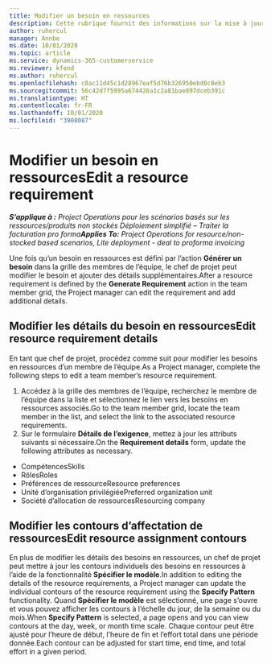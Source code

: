 ```yaml
---
title: Modifier un besoin en ressources
description: Cette rubrique fournit des informations sur la mise à jour des informations sur les besoins en ressources.
author: ruhercul
manager: Annbe
ms.date: 10/01/2020
ms.topic: article
ms.service: dynamics-365-customerservice
ms.reviewer: kfend
ms.author: ruhercul
ms.openlocfilehash: c8ac11d45c1d28967eaf5d76b326950ebd0c8eb3
ms.sourcegitcommit: 56c42d7f5995a674426a1c2a81bae897dceb391c
ms.translationtype: HT
ms.contentlocale: fr-FR
ms.lasthandoff: 10/01/2020
ms.locfileid: "3908087"
---
```

# <a name="edit-a-resource-requirement"></a><span data-ttu-id="e1125-103">Modifier un besoin en ressources</span><span class="sxs-lookup"><span data-stu-id="e1125-103">Edit a resource requirement</span></span>

<span data-ttu-id="e1125-104">_**S’applique à :** Project Operations pour les scénarios basés sur les ressources/produits non stockés Déploiement simplifié – Traiter la facturation pro forma_</span><span class="sxs-lookup"><span data-stu-id="e1125-104">_**Applies To:** Project Operations for resource/non-stocked based scenarios, Lite deployment - deal to proforma invoicing_</span></span>

<span data-ttu-id="e1125-105">Une fois qu’un besoin en ressources est défini par l’action **Générer un besoin** dans la grille des membres de l’équipe, le chef de projet peut modifier le besoin et ajouter des détails supplémentaires.</span><span class="sxs-lookup"><span data-stu-id="e1125-105">After a resource requirement is defined by the **Generate Requirement** action in the team member grid, the Project manager can edit the requirement and add additional details.</span></span>

## <a name="edit-resource-requirement-details"></a><span data-ttu-id="e1125-106">Modifier les détails du besoin en ressources</span><span class="sxs-lookup"><span data-stu-id="e1125-106">Edit resource requirement details</span></span>

<span data-ttu-id="e1125-107">En tant que chef de projet, procédez comme suit pour modifier les besoins en ressources d’un membre de l’équipe.</span><span class="sxs-lookup"><span data-stu-id="e1125-107">As a Project manager, complete the following steps to edit a team member’s resource requirement.</span></span>

1. <span data-ttu-id="e1125-108">Accédez à la grille des membres de l’équipe, recherchez le membre de l’équipe dans la liste et sélectionnez le lien vers les besoins en ressources associés.</span><span class="sxs-lookup"><span data-stu-id="e1125-108">Go to the team member grid, locate the team member in the list, and select the link to the associated resource requirements.</span></span>
2. <span data-ttu-id="e1125-109">Sur le formulaire **Détails de l’exigence**, mettez à jour les attributs suivants si nécessaire.</span><span class="sxs-lookup"><span data-stu-id="e1125-109">On the **Requirement details** form, update the following attributes as necessary.</span></span>

- <span data-ttu-id="e1125-110">Compétences</span><span class="sxs-lookup"><span data-stu-id="e1125-110">Skills</span></span>
- <span data-ttu-id="e1125-111">Rôles</span><span class="sxs-lookup"><span data-stu-id="e1125-111">Roles</span></span>
- <span data-ttu-id="e1125-112">Préférences de ressource</span><span class="sxs-lookup"><span data-stu-id="e1125-112">Resource preferences</span></span>
- <span data-ttu-id="e1125-113">Unité d’organisation privilégiée</span><span class="sxs-lookup"><span data-stu-id="e1125-113">Preferred organization unit</span></span>
- <span data-ttu-id="e1125-114">Société d’allocation de ressources</span><span class="sxs-lookup"><span data-stu-id="e1125-114">Resourcing company</span></span>

## <a name="edit-resource-assignment-contours"></a><span data-ttu-id="e1125-115">Modifier les contours d’affectation de ressources</span><span class="sxs-lookup"><span data-stu-id="e1125-115">Edit resource assignment contours</span></span>

<span data-ttu-id="e1125-116">En plus de modifier les détails des besoins en ressources, un chef de projet peut mettre à jour les contours individuels des besoins en ressources à l’aide de la fonctionnalité **Spécifier le modèle**.</span><span class="sxs-lookup"><span data-stu-id="e1125-116">In addition to editing the details of the resource requirements, a Project manager can update the individual contours of the resource requirement using the **Specify Pattern** functionality.</span></span> <span data-ttu-id="e1125-117">Quand **Spécifier le modèle** est sélectionné, une page s’ouvre et vous pouvez afficher les contours à l’échelle du jour, de la semaine ou du mois.</span><span class="sxs-lookup"><span data-stu-id="e1125-117">When **Specify Pattern** is selected, a page opens and you can view contours at the day, week, or month time scale.</span></span> <span data-ttu-id="e1125-118">Chaque contour peut être ajusté pour l’heure de début, l’heure de fin et l’effort total dans une période donnée.</span><span class="sxs-lookup"><span data-stu-id="e1125-118">Each contour can be adjusted for start time, end time, and total effort in a given period.</span></span>